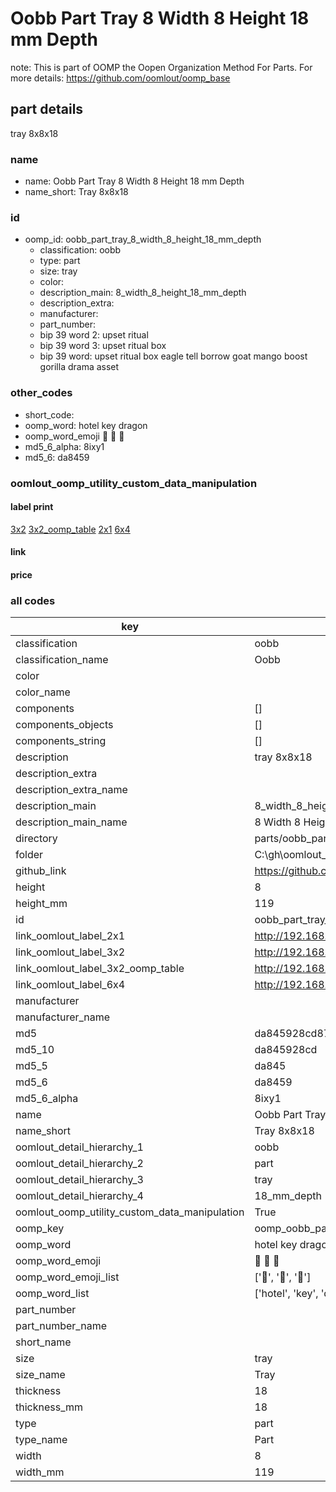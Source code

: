 # Oobb Part Tray 8 Width 8 Height 18 mm Depth  

note: This is part of OOMP the Oopen Organization Method For Parts. For more details: https://github.com/oomlout/oomp_base

##  part details
  



tray 8x8x18



### name
* name: Oobb Part Tray 8 Width 8 Height 18 mm Depth
* name_short: Tray 8x8x18 
### id
* oomp_id: oobb_part_tray_8_width_8_height_18_mm_depth
  * classification: oobb
  * type: part
  * size: tray
  * color: 
  * description_main: 8_width_8_height_18_mm_depth
  * description_extra: 
  * manufacturer: 
  * part_number: 
  * bip 39 word 2: upset ritual
  * bip 39 word 3: upset ritual box
  * bip 39 word: upset ritual box eagle tell borrow goat mango boost gorilla drama asset

### other_codes
* short_code: 
* oomp_word: hotel key dragon
* oomp_word_emoji :hotel: :key: :dragon:
* md5_6_alpha: 8ixy1
* md5_6: da8459






### oomlout_oomp_utility_custom_data_manipulation
#### label print
[3x2](http://192.168.1.245:1112/?label=oomp%208ixy1)
[3x2_oomp_table](http://192.168.1.108:1112/?label=oomp%208ixy1)
[2x1](http://192.168.1.242:1112/?label=oomp%208ixy1)
[6x4](http://192.168.1.55:1112/?label=oomp%208ixy1)    

#### link

                              

#### price







### all codes 
| key | value |  
| --- | --- |  
| classification | oobb |  
| classification_name | Oobb |  
| color |  |  
| color_name |  |  
| components | [] |  
| components_objects | [] |  
| components_string | [] |  
| description | tray 8x8x18 |  
| description_extra |  |  
| description_extra_name |  |  
| description_main | 8_width_8_height_18_mm_depth |  
| description_main_name | 8 Width 8 Height 18 mm Depth |  
| directory | parts/oobb_part_tray_8_width_8_height_18_mm_depth |  
| folder | C:\gh\oomlout_oobb_version_4_generated_parts\parts\oobb_part_tray_8_width_8_height_18_mm_depth |  
| github_link | https://github.com/oomlout/oomlout_oomp_part_src/tree/main/parts/oobb_part_tray_8_width_8_height_18_mm_depth |  
| height | 8 |  
| height_mm | 119 |  
| id | oobb_part_tray_8_width_8_height_18_mm_depth |  
| link_oomlout_label_2x1 | http://192.168.1.242:1112/?label=oomp%208ixy1 |  
| link_oomlout_label_3x2 | http://192.168.1.245:1112/?label=oomp%208ixy1 |  
| link_oomlout_label_3x2_oomp_table | http://192.168.1.108:1112/?label=oomp%208ixy1 |  
| link_oomlout_label_6x4 | http://192.168.1.55:1112/?label=oomp%208ixy1 |  
| manufacturer |  |  
| manufacturer_name |  |  
| md5 | da845928cd872c80686f6450352ea779 |  
| md5_10 | da845928cd |  
| md5_5 | da845 |  
| md5_6 | da8459 |  
| md5_6_alpha | 8ixy1 |  
| name | Oobb Part Tray 8 Width 8 Height 18 mm Depth |  
| name_short | Tray 8x8x18  |  
| oomlout_detail_hierarchy_1 | oobb |  
| oomlout_detail_hierarchy_2 | part |  
| oomlout_detail_hierarchy_3 | tray |  
| oomlout_detail_hierarchy_4 | 18_mm_depth |  
| oomlout_oomp_utility_custom_data_manipulation | True |  
| oomp_key | oomp_oobb_part_tray_8_width_8_height_18_mm_depth |  
| oomp_word | hotel key dragon |  
| oomp_word_emoji | :hotel: :key: :dragon: |  
| oomp_word_emoji_list | [':hotel:', ':key:', ':dragon:'] |  
| oomp_word_list | ['hotel', 'key', 'dragon'] |  
| part_number |  |  
| part_number_name |  |  
| short_name |  |  
| size | tray |  
| size_name | Tray |  
| thickness | 18 |  
| thickness_mm | 18 |  
| type | part |  
| type_name | Part |  
| width | 8 |  
| width_mm | 119 |  
